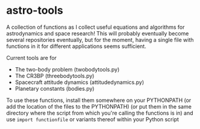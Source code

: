 # astro-tools

A collection of functions as I collect useful equations and algorithms for astrodynamics and space research! This will probably eventually become several repositories eventually, but for the moment, having a single file with functions in it for different applications seems sufficient.

Current tools are for 
 - The two-body problem (twobodytools.py)
 - The CR3BP (threebodytools.py)
 - Spacecraft attitude dynamics (attitudedynamics.py)
 - Planetary constants (bodies.py)
 
To use these functions, install them somewhere on your PYTHONPATH (or add the location of the files to the PYTHONPATH) (or put them in the same directory where the script from which you're calling the functions is in) and use `import functionfile` or variants thereof within your Python script

